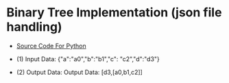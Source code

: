 # Binary Tree Implementation (json file handling)

* [Source Code For Python](http://nbviewer.jupyter.org/github/leehaesung/BinaryTreeImplementation/blob/master/Binary_Tree_Implementation_With_Json_Data.ipynb)

* (1) Input Data: {"a":"a0","b":"b1","c": "c2","d":"d3"}

* (2) Output Data: Output Data: [d3,[a0,b1,c2]]


